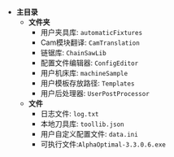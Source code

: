 - **主目录**  
    - **文件夹**
      - 用户夹具库: `automaticFixtures`
      - Cam模块翻译: `CamTranslation`
      - 链锯库: `ChainSawLib`
      - 配置文件编辑器: `ConfigEditor`
      - 用户机床库: `machineSample`
      - 用户模板存放路径: `Templates`
      - 用户后处理器: `UserPostProcessor`
    - **文件**
      - 日志文件: `log.txt`
      - 本地刀具库: `toollib.json`
      - 用户自定义配置文件: `data.ini`
      - 可执行文件:`AlphaOptimal-3.3.0.6.exe`